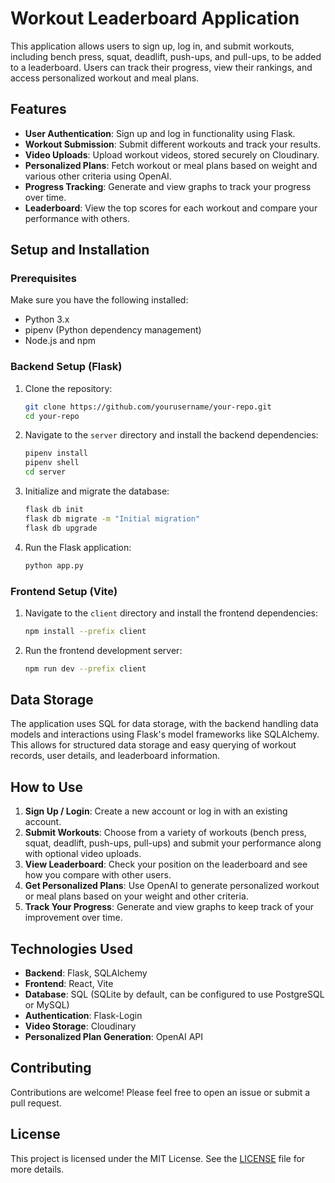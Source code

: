 # Workout Leaderboard Application

This application allows users to sign up, log in, and submit workouts, including bench press, squat, deadlift, push-ups, and pull-ups, to be added to a leaderboard. Users can track their progress, view their rankings, and access personalized workout and meal plans.

## Features

- **User Authentication**: Sign up and log in functionality using Flask.
- **Workout Submission**: Submit different workouts and track your results.
- **Video Uploads**: Upload workout videos, stored securely on Cloudinary.
- **Personalized Plans**: Fetch workout or meal plans based on weight and various other criteria using OpenAI.
- **Progress Tracking**: Generate and view graphs to track your progress over time.
- **Leaderboard**: View the top scores for each workout and compare your performance with others.

## Setup and Installation

### Prerequisites

Make sure you have the following installed:

- Python 3.x
- pipenv (Python dependency management)
- Node.js and npm

### Backend Setup (Flask)

1. Clone the repository:

    ```bash
    git clone https://github.com/yourusername/your-repo.git
    cd your-repo
    ```

2. Navigate to the `server` directory and install the backend dependencies:

    ```bash
    pipenv install
    pipenv shell
    cd server
    ```

3. Initialize and migrate the database:

    ```bash
    flask db init
    flask db migrate -m "Initial migration"
    flask db upgrade
    ```

4. Run the Flask application:

    ```bash
    python app.py
    ```

### Frontend Setup (Vite)

1. Navigate to the `client` directory and install the frontend dependencies:

    ```bash
    npm install --prefix client
    ```

2. Run the frontend development server:

    ```bash
    npm run dev --prefix client
    ```

## Data Storage

The application uses SQL for data storage, with the backend handling data models and interactions using Flask's model frameworks like SQLAlchemy. This allows for structured data storage and easy querying of workout records, user details, and leaderboard information.

## How to Use

1. **Sign Up / Login**: Create a new account or log in with an existing account.
2. **Submit Workouts**: Choose from a variety of workouts (bench press, squat, deadlift, push-ups, pull-ups) and submit your performance along with optional video uploads.
3. **View Leaderboard**: Check your position on the leaderboard and see how you compare with other users.
4. **Get Personalized Plans**: Use OpenAI to generate personalized workout or meal plans based on your weight and other criteria.
5. **Track Your Progress**: Generate and view graphs to keep track of your improvement over time.

## Technologies Used

- **Backend**: Flask, SQLAlchemy
- **Frontend**: React, Vite
- **Database**: SQL (SQLite by default, can be configured to use PostgreSQL or MySQL)
- **Authentication**: Flask-Login
- **Video Storage**: Cloudinary
- **Personalized Plan Generation**: OpenAI API

## Contributing

Contributions are welcome! Please feel free to open an issue or submit a pull request.

## License

This project is licensed under the MIT License. See the [LICENSE](LICENSE) file for more details.